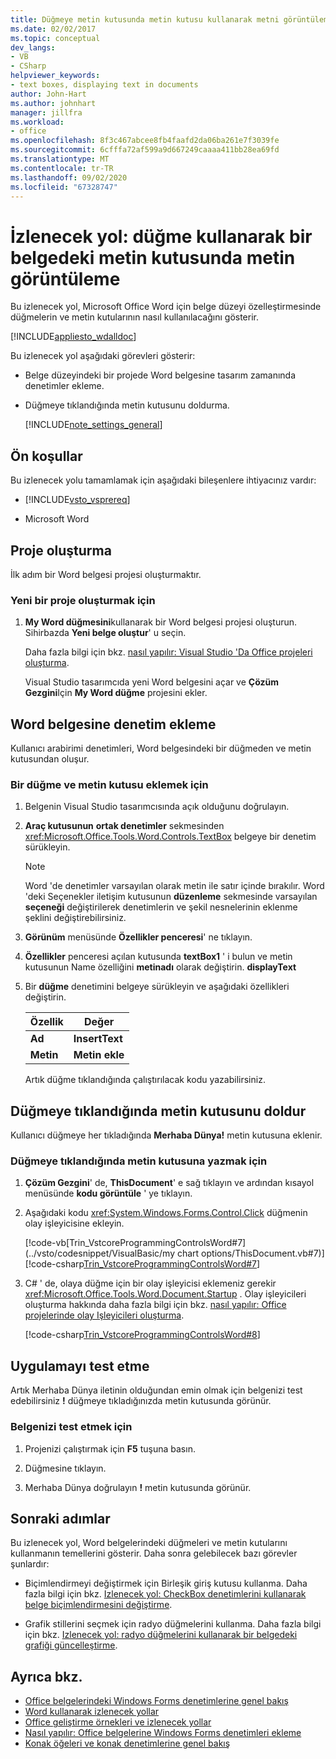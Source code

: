 ```yaml
---
title: Düğmeye metin kutusunda metin kutusu kullanarak metni görüntüleme
ms.date: 02/02/2017
ms.topic: conceptual
dev_langs:
- VB
- CSharp
helpviewer_keywords:
- text boxes, displaying text in documents
author: John-Hart
ms.author: johnhart
manager: jillfra
ms.workload:
- office
ms.openlocfilehash: 8f3c467abcee8fb4faafd2da06ba261e7f3039fe
ms.sourcegitcommit: 6cfffa72af599a9d667249caaaa411bb28ea69fd
ms.translationtype: MT
ms.contentlocale: tr-TR
ms.lasthandoff: 09/02/2020
ms.locfileid: "67328747"
---
```

# <a name="walkthrough-display-text-in-a-text-box-in-a-document-using-a-button"></a>İzlenecek yol: düğme kullanarak bir belgedeki metin kutusunda metin görüntüleme
  Bu izlenecek yol, Microsoft Office Word için belge düzeyi özelleştirmesinde düğmelerin ve metin kutularının nasıl kullanılacağını gösterir.

 [!INCLUDE[appliesto_wdalldoc](../vsto/includes/appliesto-wdalldoc-md.md)]

 Bu izlenecek yol aşağıdaki görevleri gösterir:

- Belge düzeyindeki bir projede Word belgesine tasarım zamanında denetimler ekleme.

- Düğmeye tıklandığında metin kutusunu doldurma.

  [!INCLUDE[note_settings_general](../sharepoint/includes/note-settings-general-md.md)]

## <a name="prerequisites"></a>Ön koşullar
 Bu izlenecek yolu tamamlamak için aşağıdaki bileşenlere ihtiyacınız vardır:

- [!INCLUDE[vsto_vsprereq](../vsto/includes/vsto-vsprereq-md.md)]

- Microsoft Word

## <a name="create-the-project"></a>Proje oluşturma
 İlk adım bir Word belgesi projesi oluşturmaktır.

### <a name="to-create-a-new-project"></a>Yeni bir proje oluşturmak için

1. **My Word düğmesini**kullanarak bir Word belgesi projesi oluşturun. Sihirbazda **Yeni belge oluştur**' u seçin.

     Daha fazla bilgi için bkz. [nasıl yapılır: Visual Studio 'Da Office projeleri oluşturma](../vsto/how-to-create-office-projects-in-visual-studio.md).

     Visual Studio tasarımcıda yeni Word belgesini açar ve **Çözüm Gezgini**Için **My Word düğme** projesini ekler.

## <a name="add-controls-to-the-word-document"></a>Word belgesine denetim ekleme
 Kullanıcı arabirimi denetimleri, Word belgesindeki bir düğmeden ve metin kutusundan oluşur.

### <a name="to-add-a-button-and-a-text-box"></a>Bir düğme ve metin kutusu eklemek için

1. Belgenin Visual Studio tasarımcısında açık olduğunu doğrulayın.

2. **Araç kutusunun** **ortak denetimler** sekmesinden <xref:Microsoft.Office.Tools.Word.Controls.TextBox> belgeye bir denetim sürükleyin.

   > [!NOTE]
   > Word 'de denetimler varsayılan olarak metin ile satır içinde bırakılır. Word 'deki Seçenekler iletişim kutusunun **düzenleme** sekmesinde varsayılan **seçeneği** değiştirilerek denetimlerin ve şekil nesnelerinin eklenme şeklini değiştirebilirsiniz.

3. **Görünüm** menüsünde **Özellikler penceresi**' ne tıklayın.

4. **Özellikler** penceresi açılan kutusunda **textBox1** ' i bulun ve metin kutusunun Name özelliğini **metinadı** olarak değiştirin. **displayText**

5. Bir **düğme** denetimini belgeye sürükleyin ve aşağıdaki özellikleri değiştirin.

   |Özellik|Değer|
   |--------------|-----------|
   |**Ad**|**InsertText**|
   |**Metin**|**Metin ekle**|

   Artık düğme tıklandığında çalıştırılacak kodu yazabilirsiniz.

## <a name="populate-the-text-box-when-the-button-is-clicked"></a>Düğmeye tıklandığında metin kutusunu doldur
 Kullanıcı düğmeye her tıkladığında **Merhaba Dünya!** metin kutusuna eklenir.

### <a name="to-write-to-the-text-box-when-the-button-is-clicked"></a>Düğmeye tıklandığında metin kutusuna yazmak için

1. **Çözüm Gezgini**' de, **ThisDocument**' e sağ tıklayın ve ardından kısayol menüsünde **kodu görüntüle** ' ye tıklayın.

2. Aşağıdaki kodu <xref:System.Windows.Forms.Control.Click> düğmenin olay işleyicisine ekleyin.

     [!code-vb[Trin_VstcoreProgrammingControlsWord#7](../vsto/codesnippet/VisualBasic/my chart options/ThisDocument.vb#7)]
     [!code-csharp[Trin_VstcoreProgrammingControlsWord#7](../vsto/codesnippet/CSharp/Trin_VstcoreProgrammingControlsWordCS/ThisDocument.cs#7)]

3. C# ' de, olaya düğme için bir olay işleyicisi eklemeniz gerekir <xref:Microsoft.Office.Tools.Word.Document.Startup> . Olay işleyicileri oluşturma hakkında daha fazla bilgi için bkz. [nasıl yapılır: Office projelerinde olay Işleyicileri oluşturma](../vsto/how-to-create-event-handlers-in-office-projects.md).

     [!code-csharp[Trin_VstcoreProgrammingControlsWord#8](../vsto/codesnippet/CSharp/Trin_VstcoreProgrammingControlsWordCS/ThisDocument.cs#8)]

## <a name="test-the-application"></a>Uygulamayı test etme
 Artık Merhaba Dünya iletinin olduğundan emin olmak için belgenizi test edebilirsiniz **!** düğmeye tıkladığınızda metin kutusunda görünür.

### <a name="to-test-your-document"></a>Belgenizi test etmek için

1. Projenizi çalıştırmak için **F5** tuşuna basın.

2. Düğmesine tıklayın.

3. Merhaba Dünya doğrulayın **!** metin kutusunda görünür.

## <a name="next-steps"></a>Sonraki adımlar
 Bu izlenecek yol, Word belgelerindeki düğmeleri ve metin kutularını kullanmanın temellerini gösterir. Daha sonra gelebilecek bazı görevler şunlardır:

- Biçimlendirmeyi değiştirmek için Birleşik giriş kutusu kullanma. Daha fazla bilgi için bkz. [Izlenecek yol: CheckBox denetimlerini kullanarak belge biçimlendirmesini değiştirme](../vsto/walkthrough-changing-document-formatting-using-checkbox-controls.md).

- Grafik stillerini seçmek için radyo düğmelerini kullanma. Daha fazla bilgi için bkz. [Izlenecek yol: radyo düğmelerini kullanarak bir belgedeki grafiği güncelleştirme](../vsto/walkthrough-updating-a-chart-in-a-document-using-radio-buttons.md).

## <a name="see-also"></a>Ayrıca bkz.
- [Office belgelerindeki Windows Forms denetimlerine genel bakış](../vsto/windows-forms-controls-on-office-documents-overview.md)
- [Word kullanarak izlenecek yollar](../vsto/walkthroughs-using-word.md)
- [Office geliştirme örnekleri ve izlenecek yollar](../vsto/office-development-samples-and-walkthroughs.md)
- [Nasıl yapılır: Office belgelerine Windows Forms denetimleri ekleme](../vsto/how-to-add-windows-forms-controls-to-office-documents.md)
- [Konak öğeleri ve konak denetimlerine genel bakış](../vsto/host-items-and-host-controls-overview.md)
